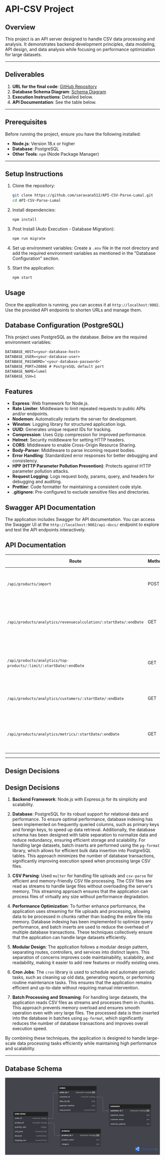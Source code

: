 # API-CSV Project

## Overview

This project is an API server designed to handle CSV data processing and analysis. It demonstrates backend development principles, data modeling, API design, and data analysis while focusing on performance optimization for large datasets.

---

## Deliverables

1. **URL for the final code**: [GitHub Repository](https://github.com/saravana512/API-CSV-Parse-Lumal)
2. **Database Schema Diagram**: [Schema Diagram](ERD.png)
3. **Execution Instructions**: Detailed below.
4. **API Documentation**: See the table below.

---

## Prerequisites

Before running the project, ensure you have the following installed:

- **Node.js**: Version 18.x or higher
- **Database**: PostgreSQL
- **Other Tools**: `npm` (Node Package Manager)

---

## Setup Instructions

1. Clone the repository:

    ```bash
    git clone https://github.com/saravana512/API-CSV-Parse-Lumal.git
    cd API-CSV-Parse-Lumal
    ```

2. Install dependencies:

    ```sh
    npm install
    ```

3. Post Install (Auto Execution - Database Migration):

    ```sh
    npm run migrate
    ```

4. Set up environment variables:
   Create a `.env` file in the root directory and add the required environment variables as mentioned in the "Database Configuration" section.

5. Start the application:
    ```sh
    npm start
    ```

## Usage

Once the application is running, you can access it at `http://localhost:9002`. Use the provided API endpoints to shorten URLs and manage them.

## Database Configuration (PostgreSQL)

This project uses PostgreSQL as the database. Below are the required environment variables:

```env
DATABASE_HOST=<your-database-host>
DATABASE_USER=<your-database-user>
DATABASE_PASSWORD='<your-database-password>'
DATABASE_PORT=20866 # PostgreSQL default port
DATABASE_NAME=lumel
DATABASE_SSH=1
```

## Features

- **Express**: Web framework for Node.js.
- **Rate Limiter**: Middleware to limit repeated requests to public APIs and/or endpoints.
- **Nodemon**: Automatically restarts the server for development.
- **Winston**: Logging library for structured application logs.
- **UUID**: Generates unique request IDs for tracking.
- **Compression**: Uses Gzip compression for improved performance.
- **Helmet**: Security middleware for setting HTTP headers.
- **CORS**: Middleware to enable Cross-Origin Resource Sharing.
- **Body-Parser**: Middleware to parse incoming request bodies.
- **Error Handling**: Standardized error responses for better debugging and consistency.
- **HPP (HTTP Parameter Pollution Prevention)**: Protects against HTTP parameter pollution attacks.
- **Request Logging**: Logs request body, params, query, and headers for debugging and auditing.
- **Prettier**: Code formatter for maintaining a consistent code style.
- **.gitignore**: Pre-configured to exclude sensitive files and directories.

## Swagger API Documentation

The application includes Swagger for API documentation. You can access the Swagger UI at the `http://localhost:9002/api-docs/` endpoint to explore and test the API endpoints interactively.

## API Documentation

| Route                                                             | Method | Body (JSON)              | Sample Response (JSON)                              | Description                                                         |
| ----------------------------------------------------------------- | ------ | ------------------------ | --------------------------------------------------- | ------------------------------------------------------------------- |
| `/api/products/import`                                            | POST   | `{ "file": "file.csv" }` | `{ "message": "File imported successfully" }`       | Uploads a CSV file containing product data for processing.          |
| `/api/products/analytics/revenuecalculation/:startDate/:endDate`  | GET    | N/A                      | `{ "totalRevenue": 10000 }`                         | Calculates total revenue between the specified start and end dates. |
| `/api/products/analytics/top-products/:limit/:startDate/:endDate` | GET    | N/A                      | `[ { "product": "Product A", "sales": 500 } ]`      | Retrieves the top-selling products within the specified date range. |
| `/api/products/analytics/customers/:startDate/:endDate`           | GET    | N/A                      | `[ { "customer": "Customer A", "purchases": 10 } ]` | Fetches customer analytics for the specified date range.            |
| `/api/products/analytics/metrics/:startDate/:endDate`             | GET    | N/A                      | `{ "totalOrders": 100, "averageOrderValue": 50 }`   | Provides key metrics such as total orders and average order value.  |

---

## Design Decisions

## Design Decisions

1. **Backend Framework**: Node.js with Express.js for its simplicity and scalability.

2. **Database**: PostgreSQL for its robust support for relational data and performance. To ensure optimal performance, database indexing has been implemented on frequently queried columns, such as primary keys and foreign keys, to speed up data retrieval. Additionally, the database schema has been designed with table separation to normalize data and reduce redundancy, ensuring efficient storage and scalability. For handling large datasets, batch inserts are performed using the `pg-format` library, which allows for efficient bulk data insertion into PostgreSQL tables. This approach minimizes the number of database transactions, significantly improving execution speed when processing large CSV files.

3. **CSV Parsing**: Used `multer` for handling file uploads and `csv-parse` for efficient and memory-friendly CSV file processing. The CSV files are read as streams to handle large files without overloading the server's memory. This streaming approach ensures that the application can process files of virtually any size without performance degradation.

4. **Performance Optimization**: To further enhance performance, the application uses streaming for file uploads and processing, allowing data to be processed in chunks rather than loading the entire file into memory. Database indexing has been implemented to optimize query performance, and batch inserts are used to reduce the overhead of multiple database transactions. These techniques collectively ensure that the application can handle large datasets efficiently.

5. **Modular Design**: The application follows a modular design pattern, separating routes, controllers, and services into distinct layers. This separation of concerns improves code maintainability, scalability, and readability, making it easier to add new features or modify existing ones.

6. **Cron Jobs**: The `cron` library is used to schedule and automate periodic tasks, such as cleaning up old data, generating reports, or performing routine maintenance tasks. This ensures that the application remains efficient and up-to-date without requiring manual intervention.

7. **Batch Processing and Streaming**: For handling large datasets, the application reads CSV files as streams and processes them in chunks. This approach prevents memory overload and ensures smooth operation even with very large files. The processed data is then inserted into the database in batches using `pg-format`, which significantly reduces the number of database transactions and improves overall execution speed.

By combining these techniques, the application is designed to handle large-scale data processing tasks efficiently while maintaining high performance and scalability.

---

## Database Schema

![Database Schema](ERD.png)
